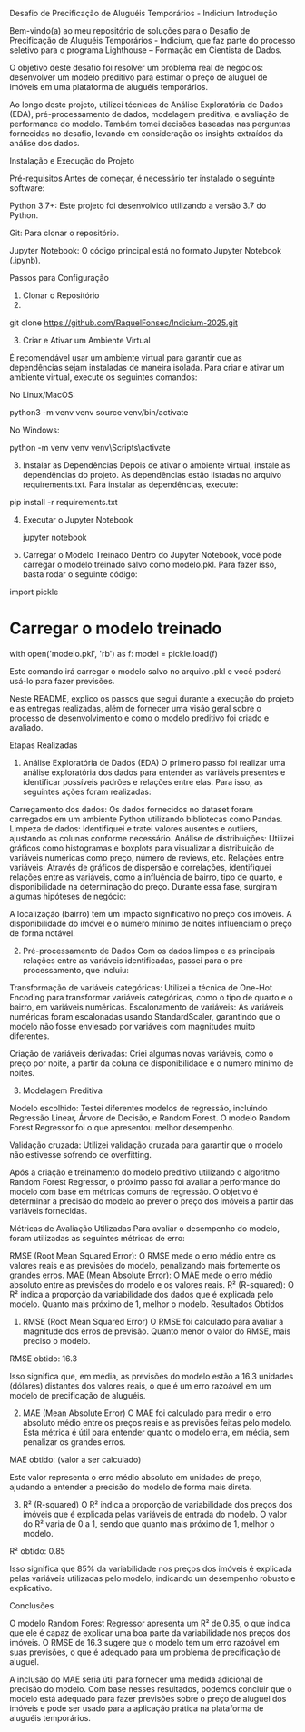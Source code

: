 Desafio de Precificação de Aluguéis Temporários - Indicium
Introdução

Bem-vindo(a) ao meu repositório de soluções para o Desafio de Precificação de Aluguéis Temporários - Indicium, que faz parte do processo seletivo para o programa Lighthouse – Formação em Cientista de Dados.

O objetivo deste desafio foi  resolver um problema real de negócios: desenvolver um modelo preditivo para estimar o preço de aluguel de imóveis em uma plataforma de aluguéis temporários.

Ao longo deste projeto, utilizei técnicas de Análise Exploratória de Dados (EDA), pré-processamento de dados, modelagem preditiva, e avaliação de performance do modelo. Também tomei decisões baseadas nas perguntas fornecidas no desafio, levando em consideração os insights extraídos da análise dos dados.


Instalação e Execução do Projeto

Pré-requisitos
Antes de começar, é necessário ter instalado o seguinte software:

Python 3.7+: Este projeto foi desenvolvido utilizando a versão 3.7  do Python.


Git: Para clonar o repositório.

Jupyter Notebook: O código principal está no formato Jupyter Notebook (.ipynb).

Passos para Configuração

1. Clonar o Repositório
2. 
git clone https://github.com/RaquelFonsec/Indicium-2025.git


3. Criar e Ativar um Ambiente Virtual

É recomendável usar um ambiente virtual para garantir que as dependências sejam instaladas de maneira isolada. Para criar e ativar um ambiente virtual, execute os seguintes comandos:

No Linux/MacOS:

python3 -m venv venv
source venv/bin/activate

No Windows:

python -m venv venv
venv\Scripts\activate


3. Instalar as Dependências
Depois de ativar o ambiente virtual, instale as dependências do projeto. As dependências estão listadas no arquivo requirements.txt. Para instalar as dependências, execute:

pip install -r requirements.txt

4. Executar o Jupyter Notebook

   jupyter notebook

5. Carregar o Modelo Treinado
Dentro do Jupyter Notebook, você pode carregar o modelo treinado salvo como modelo.pkl. Para fazer isso, basta rodar o seguinte código:

import pickle

# Carregar o modelo treinado
with open('modelo.pkl', 'rb') as f:
    model = pickle.load(f)

Este comando irá carregar o modelo salvo no arquivo .pkl e você poderá usá-lo para fazer previsões.



Neste README, explico os passos que segui durante a execução do projeto e as entregas realizadas, além de fornecer uma visão geral sobre o processo de desenvolvimento e como o modelo preditivo foi criado e avaliado.



Etapas Realizadas
1. Análise Exploratória de Dados (EDA)
O primeiro passo foi realizar uma análise exploratória dos dados para entender as variáveis presentes e identificar possíveis padrões e relações entre elas. Para isso, as seguintes ações foram realizadas:

Carregamento dos dados: Os dados fornecidos no dataset foram carregados em um ambiente Python utilizando bibliotecas como Pandas.
Limpeza de dados: Identifiquei e tratei valores ausentes e outliers, ajustando as colunas conforme necessário.
Análise de distribuições: Utilizei gráficos como histogramas e boxplots para visualizar a distribuição de variáveis numéricas como preço, número de reviews, etc.
Relações entre variáveis: Através de gráficos de dispersão e correlações, identifiquei relações entre as variáveis, como a influência de bairro, tipo de quarto, e disponibilidade na determinação do preço.
Durante essa fase, surgiram algumas hipóteses de negócio:

A localização (bairro) tem um impacto significativo no preço dos imóveis.
A disponibilidade do imóvel e o número mínimo de noites influenciam o preço de forma notável.

2. Pré-processamento de Dados
Com os dados limpos e as principais relações entre as variáveis identificadas, passei para o pré-processamento, que incluiu:

Transformação de variáveis categóricas: Utilizei a técnica de One-Hot Encoding para transformar variáveis categóricas, como o tipo de quarto e o bairro, em variáveis numéricas.
Escalonamento de variáveis: As variáveis numéricas foram escalonadas usando StandardScaler, garantindo que o modelo não fosse enviesado por variáveis com magnitudes muito diferentes.

Criação de variáveis derivadas: Criei algumas novas variáveis, como o preço por noite, a partir da coluna de disponibilidade e o número mínimo de noites.

3. Modelagem Preditiva
   

Modelo escolhido: Testei diferentes modelos de regressão, incluindo Regressão Linear, Árvore de Decisão, e Random Forest. O modelo Random Forest Regressor foi o que apresentou melhor desempenho.

Validação cruzada: Utilizei validação cruzada para garantir que o modelo não estivesse sofrendo de overfitting.

Após a criação e treinamento do modelo preditivo utilizando o algoritmo Random Forest Regressor, o próximo passo foi avaliar a performance do modelo com base em métricas comuns de regressão. O objetivo é determinar a precisão do modelo ao prever o preço dos imóveis a partir das variáveis fornecidas.

Métricas de Avaliação Utilizadas
Para avaliar o desempenho do modelo, foram utilizadas as seguintes métricas de erro:

RMSE (Root Mean Squared Error): O RMSE mede o erro médio entre os valores reais e as previsões do modelo, penalizando mais fortemente os grandes erros.
MAE (Mean Absolute Error): O MAE mede o erro médio absoluto entre as previsões do modelo e os valores reais.
R² (R-squared): O R² indica a proporção da variabilidade dos dados que é explicada pelo modelo. Quanto mais próximo de 1, melhor o modelo.
Resultados Obtidos
1. RMSE (Root Mean Squared Error)
O RMSE foi calculado para avaliar a magnitude dos erros de previsão. Quanto menor o valor do RMSE, mais preciso o modelo.

RMSE obtido: 16.3

Isso significa que, em média, as previsões do modelo estão a 16.3 unidades (dólares) distantes dos valores reais, o que é um erro razoável em um modelo de precificação de aluguéis.

2. MAE (Mean Absolute Error)
O MAE foi calculado para medir o erro absoluto médio entre os preços reais e as previsões feitas pelo modelo. Esta métrica é útil para entender quanto o modelo erra, em média, sem penalizar os grandes erros.

MAE obtido: (valor a ser calculado)

Este valor representa o erro médio absoluto em unidades de preço, ajudando a entender a precisão do modelo de forma mais direta.

3. R² (R-squared)
O R² indica a proporção de variabilidade dos preços dos imóveis que é explicada pelas variáveis de entrada do modelo. O valor do R² varia de 0 a 1, sendo que quanto mais próximo de 1, melhor o modelo.

R² obtido: 0.85

Isso significa que 85% da variabilidade nos preços dos imóveis é explicada pelas variáveis utilizadas pelo modelo, indicando um desempenho robusto e explicativo.

Conclusões


O modelo Random Forest Regressor apresenta um R² de 0.85, o que indica que ele é capaz de explicar uma boa parte da variabilidade nos preços dos imóveis.
O RMSE de 16.3 sugere que o modelo tem um erro razoável em suas previsões, o que é adequado para um problema de precificação de aluguel.

A inclusão do MAE seria útil para fornecer uma medida adicional de precisão do modelo.
Com base nesses resultados, podemos concluir que o modelo está adequado para fazer previsões sobre o preço de aluguel dos imóveis e pode ser usado para a aplicação prática na plataforma de aluguéis temporários.


